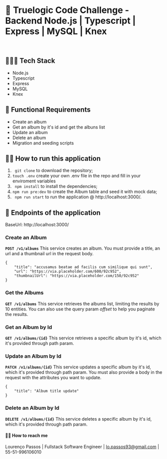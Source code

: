 # 🏢 Truelogic Code Challenge - Backend Node.js | Typescript | Express | MySQL | Knex


<br>

## 👨🏽‍💻 Tech Stack
- Node.js
- Typescript
- Express
- MySQL
- Knex


## 📝 Functional Requirements
- Create an album
- Get an album by it's id and get the albuns list
- Update an album
- Delete an album
- Migration and seeding scripts

## 🏃‍♂️ How to run this application

1. ` git clone` to download the repository;
2. ` touch .env ` create your own .env file in the repo and fill in your enviroment variables 
3. ` npm install` to install the dependencies;
4. ` npm run pre:dev ` to create the Album table and seed it with mock data;
5. ` npm run start` to run the application @ http://localhost:3000/.

## 📌 Endpoints of the application

BaseUrl: http://localhost:3000/

### Create an Album

**`POST /v1/albums`** This service creates an album. You must provide a title, an url and a thumbnail url in the request body.

```
{
    "title": "accusamus beatae ad facilis cum similique qui sunt",
    "url": "https://via.placeholder.com/600/92c952",
    "thumbnailUrl": "https://via.placeholder.com/150/92c952"
}

```

### Get the Albums

**`GET /v1/albums`** This service retrieves the albums list, limiting the results by 10 entities. You can also use the query param _offset_ to help you paginate the results.

### Get an Album by Id

**`GET /v1/albums/{id}`** This service retrieves a specific album by it's id, which it's provided through path param.

### Update an Album by Id

**`PATCH /v1/albums/{id}`** This service updates a specific album by it's id, which it's provided through path param. You must also provide a body in the request  with the attributes you want to update.

```
{
    "title": "Album title update"
}

```

### Delete an Album by Id

**`DELETE /v1/albums/{id}`** This service deletes a specific album by it's id, which it's provided through path param.



#### 👋🏽 How to reach me

Lourenço Passos | Fullstack Software Engineer | lo.passos93@gmail.com | 55-51-996106010





